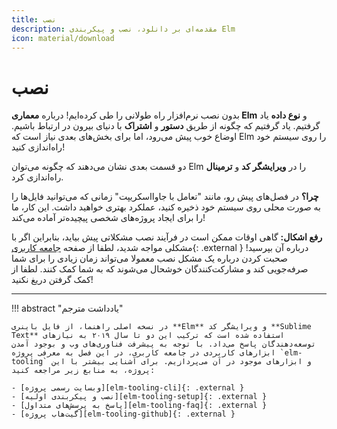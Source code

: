 ```yaml
---
title: نصب
description: مقدمه‌ای بر دانلود، نصب و پیکربندی Elm
icon: material/download
---
```


# نصب

بدون نصب نرم‌افزار راه طولانی را طی کرده‌ایم! درباره **معماری Elm** و **نوع داده** یاد گرفتیم. یاد گرفتیم که چگونه از طریق **دستور** و **اشتراک** با دنیای بیرون در ارتباط باشیم. اوضاع خوب پیش می‌رود، اما برای بخش‌های بعدی نیاز است که Elm را روی سیستم خود راه‌اندازی کنید!

دو قسمت بعدی نشان می‌دهند که چگونه می‌توان Elm را در **ویرایشگر کد** و **ترمینال** راه‌اندازی کرد.

**چرا؟** در فصل‌های پیش رو، مانند "تعامل با جاوااسکریپت" زمانی که می‌توانید فایل‌ها را به صورت محلی روی سیستم خود ذخیره کنید، عملکرد بهتری خواهید داشت. این کار، ما را برای ایجاد پروژه‌های شخصی پیچیده‌تر آماده می‌کند!

**رفع اشکال:** گاهی اوقات ممکن است در فرآیند نصب مشکلاتی پیش بیاید، بنابراین اگر با مشکلی مواجه شدید، لطفا از صفحه [جامعه کاربری][community]{: .external } درباره آن بپرسید! صحبت کردن درباره یک مشکل نصب معمولا می‌تواند زمان زیادی را برای شما صرفه‌جویی کند و مشارکت‌کنندگان خوشحال می‌شوند که به شما کمک کنند. لطفا از کمک گرفتن دریغ نکنید!

***

!!! abstract "یادداشت مترجم"

	در نسخه اصلی راهنما، از فایل باینری **Elm** و ویرایشگر کد **Sublime Text** استفاده شده است که ترکیب این دو تا سال ۲۰۱۹ به نیازهای توسعه‌دهندگان پاسخ می‌داد. با توجه به پیشرفت فناوری‌های وب و بوجود آمدن ابزارهای کاربردی در جامعه کاربری، در این فصل به معرفی پروژه `elm-tooling` و ابزارهای موجود در آن می‌پردازیم. برای آشنایی بیشتر با این پروژه، به منابع زیر مراجعه کنید:

	- [وبسایت رسمی پروژه][elm-tooling-cli]{: .external }
	- [نصب و پیکربندی اولیه][elm-tooling-setup]{: .external }
	- [پاسخ به پرسش‌های متداول][elm-tooling-faq]{: .external }
	- [گیت‌هاب پروژه][elm-tooling-github]{: .external }

[community]: https://elm-lang.org/community
[elm-tooling-cli]: https://elm-tooling.github.io/elm-tooling-cli
[elm-tooling-setup]: https://elm-tooling.github.io/elm-tooling-cli/getting-started
[elm-tooling-faq]: https://elm-tooling.github.io/elm-tooling-cli/faq
[elm-tooling-github]: https://github.com/elm-tooling